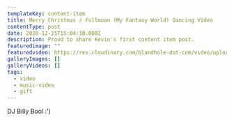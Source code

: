 ```yaml
---
templateKey: content-item
title: Merry Christmas / Fullmoon (My Fantasy World) Dancing Video
contentType: post
date: 2020-12-25T15:04:10.000Z
description: Proud to share Kevin's first content item post.
featuredimage: ""
featuredvideo: https://res.cloudinary.com/blandhole-dot-com/video/upload/v1608666061/DJ_Billy_Bool_Dancing_Complete_small_zjpbte.mp4
galleryImages: []
galleryVideos: []
tags:
  - video
  - music-video
  - gift
---
```


DJ Billy Bool :')
